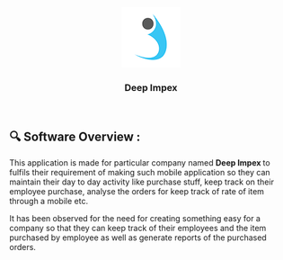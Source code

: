 <p align="center">
  <img src="https://github.com/arinmodi/Deep-Impex/blob/master/assets/Logo.png">
</p>

<h3 align="center">
  <b> Deep Impex </b>
</h3>

<br>

## :mag: Software Overview : <br>

<p> 

This application is made for particular company named <b> Deep Impex </b> to fulfils their requirement of making such mobile application so they can maintain their day to day activity like purchase stuff, keep track on their employee purchase, analyse the orders for keep track of rate of item through a mobile etc. 
 
It has been observed for the need for creating something easy for a    company so that they can keep track of their employees and the item purchased by employee as well as generate reports of the purchased orders. 



</p>

<br>
